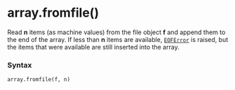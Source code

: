 # array.fromfile()

Read **n** items (as machine values) from the file object **f** and append them to the end of the array. If less than **n** items are available, [`EOFError`](/exceptions/EOFError.md) is raised, but the items that were available are still inserted into the array.

### Syntax
```python
array.fromfile(f, n)
```